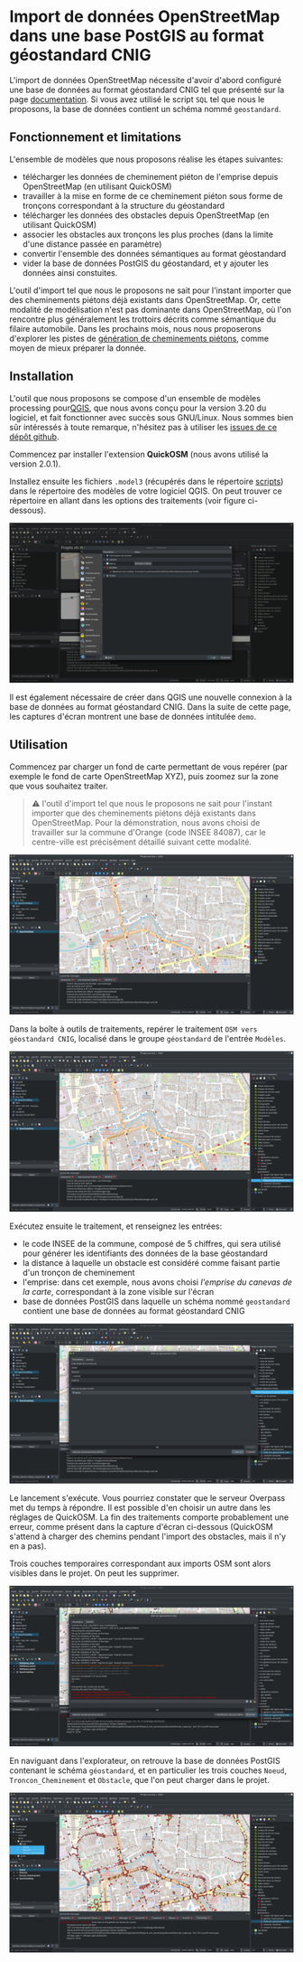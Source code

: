 # Import de données OpenStreetMap dans une base PostGIS au format géostandard CNIG

L'import de données OpenStreetMap nécessite d'avoir d'abord configuré une base de données au format géostandard CNIG tel que présenté sur la page [documentation](documentation.md). Si vous avez utilisé le script ```SQL``` tel que nous le proposons, la base de données contient un schéma nommé ```geostandard```.

## Fonctionnement et limitations

L'ensemble de modèles que nous proposons réalise les étapes suivantes:

* télécharger les données de cheminement piéton de l'emprise depuis OpenStreetMap (en utilisant QuickOSM)
* travailler à la mise en forme de ce cheminement piéton sous forme de tronçons correspondant à la structure du géostandard
* télécharger les données des obstacles depuis OpenStreetMap (en utilisant QuickOSM)
* associer les obstacles aux tronçons les plus proches (dans la limite d'une distance passée en paramètre)
* convertir l'ensemble des données sémantiques au format géostandard
* vider la base de données PostGIS du géostandard, et y ajouter les données ainsi constuites.

L'outil d'import tel que nous le proposons ne sait pour l'instant importer que des cheminements piétons déjà existants dans OpenStreetMap. Or, cette modalité de modélisation n'est pas dominante dans OpenStreetMap, où l'on rencontre plus généralement les trottoirs décrits comme sémantique du filaire automobile. Dans les prochains mois, nous nous proposerons d'explorer les pistes de [génération de cheminements piétons](https://github.com/kauevestena/osm_sidewalkreator), comme moyen de mieux préparer la donnée.


## Installation

L'outil que nous proposons se compose d'un ensemble de modèles processing pour[QGIS](https://www.qgis.org/), que nous avons conçu pour la version 3.20 du logiciel, et fait fonctionner avec succès sous GNU/Linux. Nous sommes bien sûr intéressés à toute remarque, n'hésitez pas à utiliser les [issues de ce dépôt github](https://github.com/jmtrivial/OSM-vers-geostandardCNIG/issues).

Commencez par installer l'extension **QuickOSM** (nous avons utilisé la version 2.0.1).

Installez ensuite les fichiers ```.model3``` (récupérés dans le répertoire [scripts](qgis/)) dans le répertoire des modèles de votre logiciel QGIS. On peut trouver ce répertoire en allant dans les options des traitements (voir figure ci-dessous).

![Les options des traitements, avec le répertoire des modèles](images/repertoire-modeles.png)

Il est également nécessaire de créer dans QGIS une nouvelle connexion à la base de données au format géostandard CNIG. Dans la suite de cette page, les captures d'écran montrent une base de données intitulée ```demo```.

## Utilisation

Commencez par charger un fond de carte permettant de vous repérer (par exemple le fond de carte OpenStreetMap XYZ), puis zoomez sur la zone que vous souhaitez traiter. 

> :warning: l'outil d'import tel que nous le proposons ne sait pour l'instant importer que des cheminements piétons déjà existants dans OpenStreetMap. Pour la démonstration, nous avons choisi de travailler sur la commune d'Orange (code INSEE 84087), car le centre-ville est précisément détaillé suivant cette modalité.

![Une couche XYZ tiles OSM](images/couche-osm.png)

Dans la boîte à outils de traitements, repérer le traitement ```OSM vers géostandard CNIG```, localisé dans le groupe ```géostandard``` de l'entrée ```Modèles```.

![Traitement OSM vers géostandard CNIG](images/processing-osm-vers-geostandard.png)

Exécutez ensuite le traitement, et renseignez les entrées:

* le code INSEE de la commune, composé de 5 chiffres, qui sera utilisé pour générer les identifiants des données de la base géostandard
* la distance à laquelle un obstacle est considéré comme faisant partie d'un tronçon de cheminement
* l'emprise: dans cet exemple, nous avons choisi *l'emprise du canevas de la carte*, correspondant à la zone visible sur l'écran
* base de données PostGIS dans laquelle un schéma nommé ```geostandard``` contient une base de données au format géostandard CNIG

![Paramètres du traitement OSM vers géostandard CNIG](images/processing-parametres.png)

Le lancement s'exécute. Vous pourriez constater que le serveur Overpass met du temps à répondre. Il est possible d'en choisir un autre dans les réglages de QuickOSM. La fin des traitements comporte probablement une erreur, comme présent dans la capture d'écran ci-dessous (QuickOSM s'attend à charger des chemins pendant l'import des obstacles, mais il n'y en a pas).

Trois couches temporaires correspondant aux imports OSM sont alors visibles dans le projet. On peut les supprimer.

![Sortie du traitement OSM vers géostandard CNIG](images/sortie-processing.png)

En naviguant dans l'explorateur, on retrouve la base de données PostGIS contenant le schéma ```géostandard```, et en particulier les trois couches ```Noeud```, ```Troncon_Cheminement``` et ```Obstacle```, que l'on peut charger dans le projet.

![Résultat de l'import](images/resultat.png)



